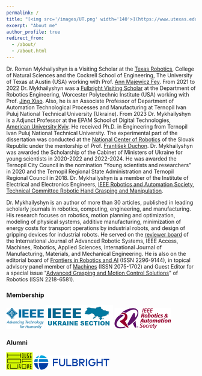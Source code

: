```yaml
---
permalink: /
title: "[<img src='/images/UT.png' width='140'>](https://www.utexas.edu/) [<img src='/images/tntu.png' width='60'>](https://tntu.edu.ua/?p=uk/main) [<img src='/images/wpi.png' width='140'>](https://www.wpi.edu/) [<img src='/images/auk.png' width='140'>](https://auk.edu.ua/)"
excerpt: "About me"
author_profile: true
redirect_from: 
  - /about/
  - /about.html
---
```

Dr. Roman Mykhailyshyn is a Visiting Scholar at the [Texas Robotics](https://robotics.utexas.edu/), College of Natural Sciences and the Cockrell School of Engineering, The University of Texas at Austin (USA) working with Prof. [Ann Majewicz Fey](https://www.me.utexas.edu/people/faculty-directory/amfey). From 2021 to 2022 Dr. Mykhailyshyn was a [Fulbright Visiting Scholar](https://issuu.com/fulbright-ukraine/docs/ua_scholars_2021-22) at the Department of Robotics Engineering, Worcester Polytechnic Institute (USA) working with Prof. [Jing Xiao](https://users.wpi.edu/~jxiao2/). Also, he is an Associate Professor of Department of Automation Technological Processes and Manufacturing at Ternopil Ivan Puluj National Technical University (Ukraine). From 2023 Dr. Mykhailyshyn is a Adjunct Professor at the EPAM School of Digital Technologies, [American University Kyiv](https://auk.edu.ua/en/). He received Ph.D. in Engineering from Ternopil Ivan Puluj National Technical University. The experimental part of the dissertation was conducted at the [National Center of Robotics](https://nacero.sk/language/en/) of the Slovak Republic under the mentorship of Prof. [František Duchon](https://is.stuba.sk/lide/clovek.pl?id=10329&lang=en). Dr. Mykhailyshyn was awarded the Scholarship of the Cabinet of Ministers of Ukraine for young scientists in 2020-2022 and 2022-2024. He was awarded the Ternopil City Council in the nomination "Young scientists and researchers" in 2020 and the Ternopil Regional State Administration and Ternopil Regional Council in 2018. Dr. Mykhailyshyn is a member of the Institute of Electrical and Electronics Engineers, [IEEE Robotics and Automation Society](https://www.ieee-ras.org/), [Technical Committee Robotic Hand Grasping and Manipulation](https://www.ieee-ras.org/robotic-hands-grasping-and-manipulation).

Dr. Mykhailyshyn is an author of more than 30 articles, published in leading scholarly journals in robotics, computing, engineering, and manufacturing. His research focuses on robotics, motion planning and optimization, modeling of physical systems, additive manufacturing, minimization of energy costs for transport operations by industrial robots, and design of gripping devices for industrial robots. He served on the [reviewer board](https://www.webofscience.com/wos/author/record/H-4985-2017?state=%7B%7D) of the International Journal of Advanced Robotic Systems, IEEE Access, Machines, Robotics, Applied Sciences, International Journal of Manufacturing, Materials, and Mechanical Engineering. He is also on the editorial board of [Frontiers in Robotics and AI](https://loop.frontiersin.org/people/2041565/overview) (ISSN 2296-9144), in topical advisory panel member of [Machines](https://www.mdpi.com/journal/machines/topical_advisory_panel) (ISSN 2075-1702) and Guest Editor for a special issue "[Advanced Grasping and Motion Control Solutions](https://www.mdpi.com/journal/robotics/special_issues/1G490RSDI8)" of Robotics (ISSN 2218-6581).

### Membership
[<img src='/images/IEEE_logo.png' width='100'>](https://www.ieee.org/)   [<img src='/images/IEEE-Ukraine.png' width='180'>](https://ieee.org.ua/)   [<img src='/images/IEEE_RAS.png' width='150'>](https://www.ieee-ras.org/) 
### Alumni
[<img src='/images/HoE.png' width='70'>](https://houseofeurope.org.ua/en/alumni-community)   [<img src='/images/fulbright-logo.png' width='200'>](https://us.fulbrightonline.org/alumni)